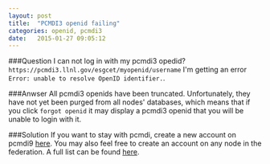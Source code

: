 ```yaml
---
layout: post
title:  "PCMDI3 openid failing"
categories: openid, pcmdi3 
date:   2015-01-27 09:05:12
---
```


###Question
I can not log in with my pcmdi3 opedid?  `https://pcmdi3.llnl.gov/esgcet/myopenid/username` I'm getting an error `Error: unable to resolve OpenID identifier.`.

###Anwser
All pcmdi3 openids have been truncated. Unfortunately, they have not yet been
purged from all nodes' databases, which means that if you click `forgot openid` it
may display a pcmdi3 openid that you will be unable to login with it.

###Solution
If you want to stay with pcmdi, create a new account on pcmdi9
[here][pcmdi9]. You may also feel free to create an account on any node in the
federation. A full list can be found [here][nodelist].


[pcmdi9]: https://pcmdi9.llnl.gov/esgf-web-fe/createAccount
[nodelist]: https://github.com/ESGF/esgf.github.io/wiki/Peer-Node-List

